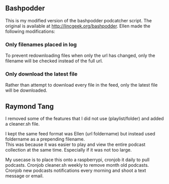 ## Bashpodder ##
This is my modified version of the bashpodder podcatcher script. The
original is available at <http://lincgeek.org/bashpodder>. Ellen made
the following modifications:

### Only filenames placed in log ###

To prevent redownloading files when only the url has changed, only the
filename will be checked instead of the full url.

### Only download the latest file ###

Rather than attempt to download every file in the feed, only the
latest file will be downloaded.

## Raymond Tang ##

I removed some of the features that I did not use (playlist/folder) and added a cleaner.sh file.

I kept the same feed format was Ellen (url foldername) but instead used foldername as a prepending filename.  
This was because it was easier to play and view the entire podcast collection at the same time. Especially if it was not too large.

My usecase is to place this onto a raspberrypi, cronjob it daily to pull podcasts.
Cronjob cleaner.sh weekly to remove month old podcasts.
Cronjob new podcasts notifications every morning and shoot a text message or email.
